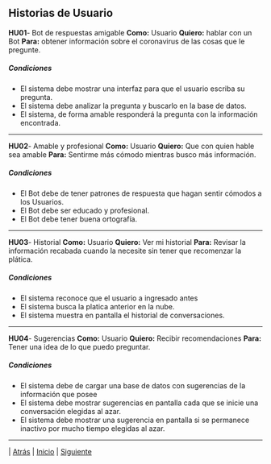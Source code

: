 ## Historias de Usuario

**HU01**- Bot de respuestas amigable **Como:** Usuario **Quiero:** hablar con un Bot **Para:** obtener información sobre el coronavirus de las cosas que le pregunte.
##### Condiciones
- El sistema debe mostrar una interfaz para que el usuario escriba su pregunta.
- El sistema debe analizar la pregunta y buscarlo en la base de datos.
- El sistema, de forma amable responderá la pregunta con la información encontrada.

-----------------

**HU02**- Amable y profesional **Como:** Usuario **Quiero:** Que con quien hable sea amable **Para:** Sentirme más cómodo mientras busco más información.
##### Condiciones
- El Bot debe de tener patrones de respuesta que hagan sentir cómodos a los Usuarios.
- El Bot debe ser educado y profesional.
- El Bot debe tener buena ortografía.

-----------------

**HU03**- Historial **Como:** Usuario **Quiero:**  Ver mi historial  **Para:** Revisar la información recabada cuando la necesite sin tener que recomenzar la plática.
##### Condiciones
- El sistema reconoce que el usuario a ingresado antes
- El sistema busca la platica anterior en la nube.
- El sistema muestra en pantalla el historial de conversaciones.

-----------------

**HU04**- Sugerencias **Como:** Usuario **Quiero:**  Recibir recomendaciones  **Para:** Tener una idea de lo que puedo preguntar.
##### Condiciones
- El sistema debe de cargar una base de datos con sugerencias de la información que posee
- El sistema debe mostrar sugerencias en pantalla cada que se inicie una conversación elegidas al azar.
- El sistema debe mostrar una sugerencia en pantalla si se permanece inactivo por mucho tiempo elegidas al azar.

-----------------

| [Atrás](https://github.com/DarozZero/CoronaBot/blob/main/Documentacion/5.%20Datos%20de%20estudio%20e%20investigaci%C3%B3n.md "Atrás") 
| [Inicio](https://github.com/DarozZero/CoronaBot "Inicio") 
| [Siguiente](https://github.com/DarozZero/CoronaBot/blob/main/Documentacion/6.%20Casos%20de%20uso.md "Siguiente")  
